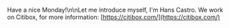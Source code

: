Have a nice Monday!\n\nLet me introduce myself, I'm Hans Castro. We work on Citibox, for more information: [https://citibox.com/](https://citibox.com/)
